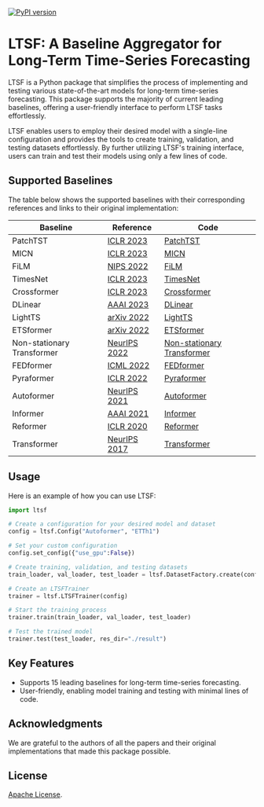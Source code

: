 [![PyPI version](https://badge.fury.io/py/ltsf.svg)](https://badge.fury.io/py/ltsf)
# LTSF: A Baseline Aggregator for Long-Term Time-Series Forecasting

LTSF is a Python package that simplifies the process of implementing and testing various state-of-the-art models for long-term time-series forecasting. This package supports the majority of current leading baselines, offering a user-friendly interface to perform LTSF tasks effortlessly.

LTSF enables users to employ their desired model with a single-line configuration and provides the tools to create training, validation, and testing datasets effortlessly. By further utilizing LTSF's training interface, users can train and test their models using only a few lines of code.

## Supported Baselines

The table below shows the supported baselines with their corresponding references and links to their original implementation:

| Baseline | Reference | Code |
|---|---|---|
| PatchTST | [ICLR 2023](https://arxiv.org/abs/2211.14730) | [PatchTST](https://github.com/yuqinie98/PatchTST)  |
| MICN     | [ICLR 2023](https://openreview.net/pdf?id=zt53IDUR1U) | [MICN](https://github.com/wanghq21/MICN) |
| FiLM     | [NIPS 2022](https://arxiv.org/abs/2205.08897) | [FiLM](https://github.com/tianzhou2011/FiLM/) |
| TimesNet | [ICLR 2023](https://openreview.net/pdf?id=ju_Uqw384Oq) | [TimesNet](https://github.com/thuml/Time-Series-Library/) |
| Crossformer | [ICLR 2023](https://openreview.net/forum?id=vSVLM2j9eie) | [Crossformer](https://github.com/Thinklab-SJTU/Crossformer) |
| DLinear | [AAAI 2023](https://arxiv.org/pdf/2205.13504.pdf) | [DLinear](https://github.com/cure-lab/LTSF-Linear) |
| LightTS | [arXiv 2022](https://arxiv.org/abs/2207.01186) | [LightTS](https://github.com/thuml/Time-Series-Library/blob/main/models/LightTS.py) |
| ETSformer | [arXiv 2022](https://arxiv.org/abs/2202.01381) | [ETSformer](https://github.com/salesforce/ETSformer) |
| Non-stationary Transformer | [NeurIPS 2022](https://openreview.net/pdf?id=ucNDIDRNjjv) | [Non-stationary Transformer](https://github.com/thuml/Nonstationary_Transformers) |
| FEDformer | [ICML 2022](https://proceedings.mlr.press/v162/zhou22g.html) | [FEDformer](https://github.com/MAZiqing/FEDformer) |
| Pyraformer | [ICLR 2022](https://openreview.net/pdf?id=0EXmFzUn5I) | [Pyraformer](https://github.com/ant-research/Pyraformer) |
| Autoformer | [NeurIPS 2021](https://openreview.net/pdf?id=I55UqU-M11y) | [Autoformer](https://github.com/thuml/Autoformer) |
| Informer | [AAAI 2021](https://ojs.aaai.org/index.php/AAAI/article/view/17325/17132) | [Informer](https://github.com/zhouhaoyi/Informer2020) |
| Reformer | [ICLR 2020](https://openreview.net/forum?id=rkgNKkHtvB) | [Reformer](https://github.com/lucidrains/reformer-pytorch) |
| Transformer | [NeurIPS 2017](https://proceedings.neurips.cc/paper/2017/file/3f5ee243547dee91fbd053c1c4a845aa-Paper.pdf) | [Transformer](https://github.com/hyunwoongko/transformer) |

## Usage

Here is an example of how you can use LTSF:

```python
import ltsf

# Create a configuration for your desired model and dataset
config = ltsf.Config("Autoformer", "ETTh1") 

# Set your custom configuration
config.set_config({"use_gpu":False})

# Create training, validation, and testing datasets
train_loader, val_loader, test_loader = ltsf.DatasetFactory.create(config, download=True, data_path=".")  

# Create an LTSFTrainer
trainer = ltsf.LTSFTrainer(config) 

# Start the training process
trainer.train(train_loader, val_loader, test_loader)

# Test the trained model
trainer.test(test_loader, res_dir="./result")
```

## Key Features

- Supports 15 leading baselines for long-term time-series forecasting.
- User-friendly, enabling model training and testing with minimal lines of code.

## Acknowledgments
We are grateful to the authors of all the papers and their original implementations that made this package possible.

## License
[Apache License](LICENSE).
